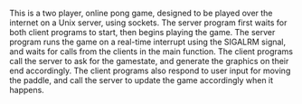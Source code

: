 This is a two player, online pong game, designed to be played over the internet on a Unix server, using sockets. The server program first waits for both client programs to start, then begins playing the game. The server program runs the game on a real-time interrupt using the SIGALRM signal, and waits for calls from the clients in the main function. The client programs call the server to ask for the gamestate, and generate the graphics on their end accordingly. The client programs also respond to user input for moving the paddle, and call the server to update the game accordingly when it happens. 
